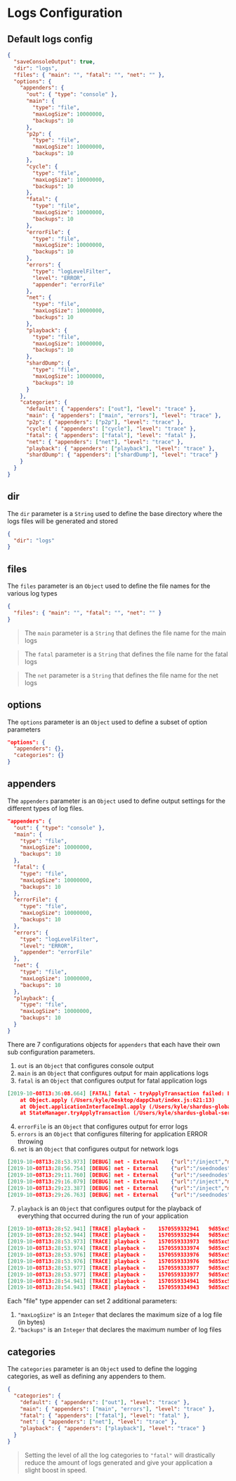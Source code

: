 # Logs Configuration

## Default logs config

```json
{
  "saveConsoleOutput": true,
  "dir": "logs",
  "files": { "main": "", "fatal": "", "net": "" },
  "options": {
    "appenders": {
      "out": { "type": "console" },
      "main": {
        "type": "file",
        "maxLogSize": 10000000,
        "backups": 10
      },
      "p2p": {
        "type": "file",
        "maxLogSize": 10000000,
        "backups": 10
      },
      "cycle": {
        "type": "file",
        "maxLogSize": 10000000,
        "backups": 10
      },
      "fatal": {
        "type": "file",
        "maxLogSize": 10000000,
        "backups": 10
      },
      "errorFile": {
        "type": "file",
        "maxLogSize": 10000000,
        "backups": 10
      },
      "errors": {
        "type": "logLevelFilter",
        "level": "ERROR",
        "appender": "errorFile"
      },
      "net": {
        "type": "file",
        "maxLogSize": 10000000,
        "backups": 10
      },
      "playback": {
        "type": "file",
        "maxLogSize": 10000000,
        "backups": 10
      },
      "shardDump": {
        "type": "file",
        "maxLogSize": 10000000,
        "backups": 10
      }
    },
    "categories": {
      "default": { "appenders": ["out"], "level": "trace" },
      "main": { "appenders": ["main", "errors"], "level": "trace" },
      "p2p": { "appenders": ["p2p"], "level": "trace" },
      "cycle": { "appenders": ["cycle"], "level": "trace" },
      "fatal": { "appenders": ["fatal"], "level": "fatal" },
      "net": { "appenders": ["net"], "level": "trace" },
      "playback": { "appenders": ["playback"], "level": "trace" },
      "shardDump": { "appenders": ["shardDump"], "level": "trace" }
    }
  }
}
```

## dir

The `dir` parameter is a `String` used to define the base directory where the logs files will be generated and stored

```json
{
  "dir": "logs"
}
```

## files

The `files` parameter is an `Object` used to define the file names for the various log types

```json
{
  "files": { "main": "", "fatal": "", "net": "" }
}
```

> The `main` parameter is a `String` that defines the file name for the main logs

> The `fatal` parameter is a `String` that defines the file name for the fatal logs

> The `net` parameter is a `String` that defines the file name for the net logs

## options

The `options` parameter is an `Object` used to define a subset of option parameters

```json
"options": {
  "appenders": {},
  "categories": {}
}
```

## appenders

The `appenders` parameter is an `Object` used to define output settings for the different types of log files.

```json
"appenders": {
  "out": { "type": "console" },
  "main": {
    "type": "file",
    "maxLogSize": 10000000,
    "backups": 10
  },
  "fatal": {
    "type": "file",
    "maxLogSize": 10000000,
    "backups": 10
  },
  "errorFile": {
    "type": "file",
    "maxLogSize": 10000000,
    "backups": 10
  },
  "errors": {
    "type": "logLevelFilter",
    "level": "ERROR",
    "appender": "errorFile"
  },
  "net": {
    "type": "file",
    "maxLogSize": 10000000,
    "backups": 10
  },
  "playback": {
    "type": "file",
    "maxLogSize": 10000000,
    "backups": 10
  }
}
```

There are 7 configurations objects for `appenders` that each have their own sub configuration parameters.

1. `out` is an `Object` that configures console output
2. `main` is an `Object` that configures output for main applications logs
3. `fatal` is an `Object` that configures output for fatal application logs

```json
[2019-10-08T13:36:08.664] [FATAL] fatal - tryApplyTransaction failed: Error: invalid transaction, reason: Source account does not have sufficient funds.. tx: {"amount":50,"message":"{\"body\":\"hello\",\"handle\":\"jeff\",\"timestamp\":1570559762588}","srcAcc":"9407cff230d002bc9956594c0cfb18587d4db374705273d0dc07b48d92f14879","tgtAcc":"4fd17af679355102e9262c74152545c4f15bcf90f881475644b9ab1b437eb97c","timestamp":1570559762592,"type":"message","sign":{"owner":"9407cff230d002bc9956594c0cfb18587d4db374705273d0dc07b48d92f14879","sig":"8e824f755571e78aefceae420e74b31bd9b84168db000cd1ec28783aa91f73fb7e4b82d6e0ade192dac7a7c788880930e03aaa30de0c2c644f17e7857686ab08f4cb9ca5269f8da52b3421996032249ced77b95fb5d6acaa66e2831b51eb5517"}} at Error: invalid transaction, reason: Source account does not have sufficient funds.. tx: {"amount":50,"message":"{\"body\":\"hello\",\"handle\":\"jeff\",\"timestamp\":1570559762588}","srcAcc":"9407cff230d002bc9956594c0cfb18587d4db374705273d0dc07b48d92f14879","tgtAcc":"4fd17af679355102e9262c74152545c4f15bcf90f881475644b9ab1b437eb97c","timestamp":1570559762592,"type":"message","sign":{"owner":"9407cff230d002bc9956594c0cfb18587d4db374705273d0dc07b48d92f14879","sig":"8e824f755571e78aefceae420e74b31bd9b84168db000cd1ec28783aa91f73fb7e4b82d6e0ade192dac7a7c788880930e03aaa30de0c2c644f17e7857686ab08f4cb9ca5269f8da52b3421996032249ced77b95fb5d6acaa66e2831b51eb5517"}}
    at Object.apply (/Users/kyle/Desktop/dappChat/index.js:621:13)
    at Object.applicationInterfaceImpl.apply (/Users/kyle/shardus-global-server/src/shardus/index.js:458:85)
    at StateManager.tryApplyTransaction (/Users/kyle/shardus-global-server/src/state-manager/index.js:3317:38)
```

4. `errorFile` is an `Object` that configures output for error logs
5. `errors` is an `Object` that configures filtering for application ERROR throwing
6. `net` is an `Object` that configures output for network logs

```json
[2019-10-08T13:28:53.973] [DEBUG] net - External	{"url":"/inject","method":"POST","body":{"type":"register","id":"1169de28b4cf6afe87f77268673f5d39fe25faf1be7c4782832beb7a10b1ca4c","handle":"kyle","srcAcc":"4fd17af679355102e9262c74152545c4f15bcf90f881475644b9ab1b437eb97c","timestamp":1570559333945,"sign":{"owner":"4fd17af679355102e9262c74152545c4f15bcf90f881475644b9ab1b437eb97c","sig":"ac997e3bff584c09fdd52dc580b366a11084c7185d079f615e1b032050a27558bb5783298678495be13722ac885aae58313fad656ba85394bcdbb2f43e3a12021e5bf1f5e6758db6e431fd771728d9bdd09c70a4600bd88e6d7ddc9fb7287e3c"}}}
[2019-10-08T13:28:56.754] [DEBUG] net - External	{"url":"/seednodes","method":"GET","body":{}}
[2019-10-08T13:29:11.760] [DEBUG] net - External	{"url":"/seednodes","method":"GET","body":{}}
[2019-10-08T13:29:16.079] [DEBUG] net - External	{"url":"/inject","method":"POST","body":{"type":"claim_reward","srcAcc":"0000000000000000000000000000000000000000000000000000000000000000","tgtAcc":"4fd17af679355102e9262c74152545c4f15bcf90f881475644b9ab1b437eb97c","timestamp":1570559356076,"sign":{"owner":"4fd17af679355102e9262c74152545c4f15bcf90f881475644b9ab1b437eb97c","sig":"b73b691e8b7ac26c88c2e778b9a8af821ab88820e5df307a417e91836d8df4a1a2f571a09810d383958793b5a7e1511ead7ac47d554ed83689e50238d7560a02f95977c847cb49cacb41c4dcc0de43d92fe2bbbca81792f0914587e496c11f30"}}}
[2019-10-08T13:29:23.387] [DEBUG] net - External	{"url":"/inject","method":"POST","body":{"type":"toll","srcAcc":"4fd17af679355102e9262c74152545c4f15bcf90f881475644b9ab1b437eb97c","toll":50,"amount":1,"timestamp":1570559363385,"sign":{"owner":"4fd17af679355102e9262c74152545c4f15bcf90f881475644b9ab1b437eb97c","sig":"a519562a1c5a399cee25b92614165c383fa31a781fccca7da79a0210e001c714c44cc6bf9f93d3cbb11eba4f32517718edf2394b952fcfe5ab8387c87e1b0601b37c58dd778f6bcd7eca37c3f3f63b9815feef28f598f8bf9d81fb8c47a0b2d4"}}}
[2019-10-08T13:29:26.763] [DEBUG] net - External	{"url":"/seednodes","method":"GET","body":{}}
```

7. `playback` is an `Object` that configures output for the playback of everything that occurred during the run of your application

```json
[2019-10-08T13:28:52.941] [TRACE] playback - 	1570559332941	9d85xc5a49:9001	self	127.0.0.1:3000	HttpRequest	/api/heartbeat	-24	{"data":{"appState":"78c7xdeb6d","cycleCounter":2,"cycleMarker":"b5fexc9a0c","desiredNodes":20,"nodeIpInfo":{"externalIp":"127.0.0.1","externalPort":9001,"internalIp":"127.0.0.1","internalPort":9005},"nodelistHash":"6862x8ae4b","partitionReport":{},"reportInterval":2,"txApplied":0,"txExpired":0,"txInjected":0,"txRejected":0},"nodeId":"9d85xc5a49"}
[2019-10-08T13:28:52.944] [TRACE] playback - 	1570559332944	9d85xc5a49:9001	127.0.0.1:3000	self	HttpResponseRecv	/api/heartbeat	-24	{"received":true}
[2019-10-08T13:28:53.973] [TRACE] playback - 	1570559333973	9d85xc5a49:9001	localhost	self	ExternalHttpReq	/inject		{"body":{"handle":"kyle","id":"1169x1ca4c","sign":{"owner":"4fd1xeb97c","sig":"ac99xx87e3c"},"srcAcc":"4fd1xeb97c","timestamp":1570559333945,"type":"register"},"params":{}}
[2019-10-08T13:28:53.974] [TRACE] playback - 	1570559333974	9d85xc5a49:9001			Note	tx_injected	ad2fx9737a	Transaction: {"handle":"kyle","id":"1169x1ca4c","sign":{"owner":"4fd1xeb97c","sig":"ac99xx87e3c"},"srcAcc":"4fd1xeb97c","timestamp":1570559333945,"type":"register"}
[2019-10-08T13:28:53.976] [TRACE] playback - 	1570559333976	9d85xc5a49:9001			Note	shrd_homeNodeSummary	ad2fx9737a	account:4fd1xeb97c rel:failed, no extended data summary:{"consensus":[],"edge":[],"noExtendedData":true,"storedFull":[]}
[2019-10-08T13:28:53.976] [TRACE] playback - 	1570559333976	9d85xc5a49:9001			Note	shrd_homeNodeSummary	ad2fx9737a	account:1169x1ca4c rel:failed, no extended data summary:{"consensus":[],"edge":[],"noExtendedData":true,"storedFull":[]}
[2019-10-08T13:28:53.977] [TRACE] playback - 	1570559333977	9d85xc5a49:9001			Note	shrd_addToQueue	ad2fx9737a	AcceptedTransaction: ad2fx9737a ts: 1570559333945 acc: ["4fd1xeb97c","1169x1ca4c"]
[2019-10-08T13:28:53.977] [TRACE] playback - 	1570559333977	9d85xc5a49:9001			Note	tx_accepted	TransactionId: ad2f89b4a8b8edc6f16962495583374c96b4325bec8997e889ab60d510e9737a	AcceptedTransaction: {"data":{"handle":"kyle","id":"1169x1ca4c","sign":{"owner":"4fd1xeb97c","sig":"ac99xx87e3c"},"srcAcc":"4fd1xeb97c","timestamp":1570559333945,"type":"register"},"id":"ad2fx9737a","receipt":{"sign":{"owner":"f2acx23b2c","sig":"11c4xx90c40"},"targetStateId":null,"time":1570559333975,"txHash":"ad2fx9737a"},"status":1,"timestamp":1570559333945}
[2019-10-08T13:28:54.941] [TRACE] playback - 	1570559334941	9d85xc5a49:9001	self	127.0.0.1:3000	HttpRequest	/api/heartbeat	-25	{"data":{"appState":"78c7xdeb6d","cycleCounter":2,"cycleMarker":"b5fexc9a0c","desiredNodes":20,"nodeIpInfo":{"externalIp":"127.0.0.1","externalPort":9001,"internalIp":"127.0.0.1","internalPort":9005},"nodelistHash":"6862x8ae4b","partitionReport":{},"reportInterval":2,"txApplied":0,"txExpired":0,"txInjected":1,"txRejected":0},"nodeId":"9d85xc5a49"}
[2019-10-08T13:28:54.943] [TRACE] playback - 	1570559334943	9d85xc5a49:9001	127.0.0.1:3000	self	HttpResponseRecv	/api/heartbeat	-25	{"received":true}
```

Each "file" type appender can set 2 additional parameters:

1. `"maxLogSize"` is an `Integer` that declares the maximum size of a log file (in bytes)
2. `"backups"` is an `Integer` that declares the maximum number of log files

## categories

The `categories` parameter is an `Object` used to define the logging categories, as well as defining any appenders to them.

```json
{
  "categories": {
    "default": { "appenders": ["out"], "level": "trace" },
    "main": { "appenders": ["main", "errors"], "level": "trace" },
    "fatal": { "appenders": ["fatal"], "level": "fatal" },
    "net": { "appenders": ["net"], "level": "trace" },
    "playback": { "appenders": ["playback"], "level": "trace" }
  }
}
```

> Setting the level of all the log categories to `"fatal"` will drastically reduce the amount of logs generated and give your application a slight boost in speed.
